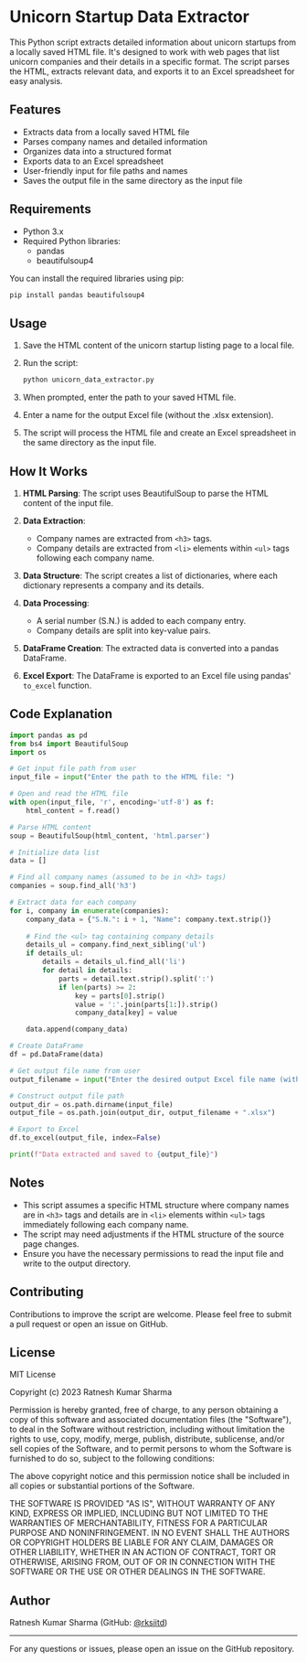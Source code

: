 # Unicorn Startup Data Extractor

This Python script extracts detailed information about unicorn startups from a locally saved HTML file. It's designed to work with web pages that list unicorn companies and their details in a specific format. The script parses the HTML, extracts relevant data, and exports it to an Excel spreadsheet for easy analysis.

## Features

- Extracts data from a locally saved HTML file
- Parses company names and detailed information
- Organizes data into a structured format
- Exports data to an Excel spreadsheet
- User-friendly input for file paths and names
- Saves the output file in the same directory as the input file

## Requirements

- Python 3.x
- Required Python libraries:
  - pandas
  - beautifulsoup4

You can install the required libraries using pip:

```bash
pip install pandas beautifulsoup4
```

## Usage

1. Save the HTML content of the unicorn startup listing page to a local file.

2. Run the script:
   ```bash
   python unicorn_data_extractor.py
   ```

3. When prompted, enter the path to your saved HTML file.

4. Enter a name for the output Excel file (without the .xlsx extension).

5. The script will process the HTML file and create an Excel spreadsheet in the same directory as the input file.

## How It Works

1. **HTML Parsing**: The script uses BeautifulSoup to parse the HTML content of the input file.

2. **Data Extraction**: 
   - Company names are extracted from `<h3>` tags.
   - Company details are extracted from `<li>` elements within `<ul>` tags following each company name.

3. **Data Structure**: The script creates a list of dictionaries, where each dictionary represents a company and its details.

4. **Data Processing**: 
   - A serial number (S.N.) is added to each company entry.
   - Company details are split into key-value pairs.

5. **DataFrame Creation**: The extracted data is converted into a pandas DataFrame.

6. **Excel Export**: The DataFrame is exported to an Excel file using pandas' `to_excel` function.

## Code Explanation

```python
import pandas as pd
from bs4 import BeautifulSoup
import os

# Get input file path from user
input_file = input("Enter the path to the HTML file: ")

# Open and read the HTML file
with open(input_file, 'r', encoding='utf-8') as f:
    html_content = f.read()

# Parse HTML content
soup = BeautifulSoup(html_content, 'html.parser')

# Initialize data list
data = []

# Find all company names (assumed to be in <h3> tags)
companies = soup.find_all('h3')

# Extract data for each company
for i, company in enumerate(companies):
    company_data = {"S.N.": i + 1, "Name": company.text.strip()}
    
    # Find the <ul> tag containing company details
    details_ul = company.find_next_sibling('ul')
    if details_ul:
        details = details_ul.find_all('li')
        for detail in details:
            parts = detail.text.strip().split(':')
            if len(parts) >= 2:
                key = parts[0].strip()
                value = ':'.join(parts[1:]).strip()
                company_data[key] = value

    data.append(company_data)

# Create DataFrame
df = pd.DataFrame(data)

# Get output file name from user
output_filename = input("Enter the desired output Excel file name (without extension): ")

# Construct output file path
output_dir = os.path.dirname(input_file)
output_file = os.path.join(output_dir, output_filename + ".xlsx")

# Export to Excel
df.to_excel(output_file, index=False)

print(f"Data extracted and saved to {output_file}")
```

## Notes

- This script assumes a specific HTML structure where company names are in `<h3>` tags and details are in `<li>` elements within `<ul>` tags immediately following each company name.
- The script may need adjustments if the HTML structure of the source page changes.
- Ensure you have the necessary permissions to read the input file and write to the output directory.

## Contributing

Contributions to improve the script are welcome. Please feel free to submit a pull request or open an issue on GitHub.

## License

MIT License

Copyright (c) 2023 Ratnesh Kumar Sharma

Permission is hereby granted, free of charge, to any person obtaining a copy
of this software and associated documentation files (the "Software"), to deal
in the Software without restriction, including without limitation the rights
to use, copy, modify, merge, publish, distribute, sublicense, and/or sell
copies of the Software, and to permit persons to whom the Software is
furnished to do so, subject to the following conditions:

The above copyright notice and this permission notice shall be included in all
copies or substantial portions of the Software.

THE SOFTWARE IS PROVIDED "AS IS", WITHOUT WARRANTY OF ANY KIND, EXPRESS OR
IMPLIED, INCLUDING BUT NOT LIMITED TO THE WARRANTIES OF MERCHANTABILITY,
FITNESS FOR A PARTICULAR PURPOSE AND NONINFRINGEMENT. IN NO EVENT SHALL THE
AUTHORS OR COPYRIGHT HOLDERS BE LIABLE FOR ANY CLAIM, DAMAGES OR OTHER
LIABILITY, WHETHER IN AN ACTION OF CONTRACT, TORT OR OTHERWISE, ARISING FROM,
OUT OF OR IN CONNECTION WITH THE SOFTWARE OR THE USE OR OTHER DEALINGS IN THE
SOFTWARE.

## Author

Ratnesh Kumar Sharma (GitHub: [@rksiitd](https://github.com/rksiitd))

---

For any questions or issues, please open an issue on the GitHub repository.
